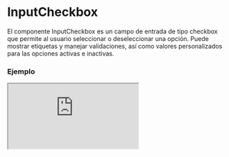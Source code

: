 # InputCheckbox

El componente InputCheckbox es un campo de entrada de tipo checkbox que permite al usuario seleccionar o deseleccionar una opción. Puede mostrar etiquetas y manejar validaciones, así como valores personalizados para las opciones activas e inactivas.

 

### Ejemplo

<iframe minHeightIframe="30dvh" src="https://fenextjs-component-storybook.vercel.app/iframe.html?args=&id=input-inputcheckbox--index&viewMode=story" />

### Importación

Para importar el componente InputCheckbox, se puede hacer desde fenextjs

```tsx copy
import { InputCheckbox } from "fenextjs";
```

### Parámetros

| Parámetro | Tipo | Requerido | Default | Descripcion |
| --------- | ---- | --------- | ------- | ----------- |
| label | ReactNode | no | '' | Etiqueta que se muestra al lado del checkbox. |
| labelPosition | 'right' \| 'left' | no | 'right' | Posición de la etiqueta en relación con el checkbox. |
| name | string | no | '' | Atributo name del elemento input checkbox. |
| onChange | (checked: boolean) =\> void | no | undefined | Función que se ejecuta cuando se alterna el checkbox, recibe un valor booleano que indica si está seleccionado. |
| defaultValue | boolean | no | false | Valor predeterminado del checkbox cuando se renderiza por primera vez. |
| value | boolean | no | undefined | Valor controlado del checkbox. |
| disabled | boolean | no | false | Indica si el checkbox está deshabilitado. |
| onValidateCheck | () =\> Promise\<void\> \| void | no | undefined | Función que se ejecuta para validar el checkbox. |
| optional | boolean | no | false | Indica si el checkbox es opcional. |
| optionalText | string | no | '(optional)' | Texto que se muestra si el checkbox es opcional. |
| required | boolean | no | false | Indica si el checkbox es obligatorio. |
| requiredText | string | no | '*' | Texto que se muestra si el checkbox es obligatorio. |
| onActive | () =\> void | no | undefined | Función que se ejecuta cuando el checkbox se activa. |
| onInactive | () =\> void | no | undefined | Función que se ejecuta cuando el checkbox se desactiva. |
| valueActive | VT | no | undefined | Valor a pasar cuando el checkbox se activa. |
| valueInactive | VF | no | undefined | Valor a pasar cuando el checkbox se desactiva. |
| icon | ReactNode | no | \<Check /\> | Ícono que se muestra junto al checkbox. |

### Storybook

Para ver el storybook del componente lo puede hacer con este [link](https://fenextjs-component-storybook.vercel.app/?path=/story/input-inputcheckbox--index)

### Usos

- Básico

```tsx copy
<InputCheckbox label="Acepto los términos y condiciones" />
```

- Checkbox deshabilitado

```tsx copy
<InputCheckbox label="No puedo seleccionar este" disabled={true} />
```

- Checkbox obligatorio

```tsx copy
<InputCheckbox label="Este checkbox es obligatorio" required={true} />
```

- Checkbox opcional con texto

```tsx copy
<InputCheckbox label="Este es opcional" optional={true} optionalText="(opcional)" />
```

